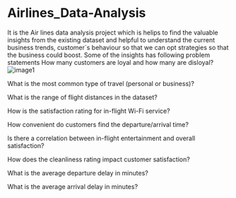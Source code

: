 # Airlines_Data-Analysis
It is the Air lines data analysis project which is helips to find the valuable insights from the existing dataset and helpful to understand the current business trends, customer`s 
behaviour so that we can opt strategies so that the business could boost.
Some of the insights has following problem statements
How many customers are loyal and how many are disloyal?
![image1](https://github.com/vaibhavUsa05/Airlines_Data-Analysis/assets/108454407/e11b8c70-029b-4ff2-ba06-1b31ab2fc720)





What is the most common type of travel (personal or business)?




What is the range of flight distances in the dataset?





 How is the satisfaction rating for in-flight Wi-Fi service?




 How convenient do customers find the departure/arrival time?




 Is there a correlation between in-flight entertainment and overall satisfaction?





 How does the cleanliness rating impact customer satisfaction?






 What is the average departure delay in minutes?







 What is the average arrival delay in minutes?







